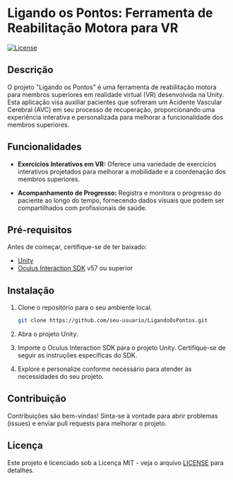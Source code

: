 # **Ligando os Pontos: Ferramenta de Reabilitação Motora para VR**

[![License](https://img.shields.io/badge/license-MIT-blue.svg)](LICENSE)

## Descrição

O projeto "Ligando os Pontos" é uma ferramenta de reabilitação motora para membros superiores em realidade virtual (VR) desenvolvida na Unity. Esta aplicação visa auxiliar pacientes que sofreram um Acidente Vascular Cerebral (AVC) em seu processo de recuperação, proporcionando uma experiência interativa e personalizada para melhorar a funcionalidade dos membros superiores.

## Funcionalidades

- **Exercícios Interativos em VR:** Oferece uma variedade de exercícios interativos projetados para melhorar a mobilidade e a coordenação dos membros superiores.

- **Acompanhamento de Progresso:** Registra e monitora o progresso do paciente ao longo do tempo, fornecendo dados visuais que podem ser compartilhados com profissionais de saúde.

## Pré-requisitos

Antes de começar, certifique-se de ter baixado:

- [Unity](https://unity.com/)
- [Oculus Interaction SDK](https://developer.oculus.com/documentation/unity/unity-isdk-interaction-sdk-overview/) v57 ou superior

## Instalação

1. Clone o repositório para o seu ambiente local.
   ```bash
   git clone https://github.com/seu-usuario/LigandoOsPontos.git
   ```

2. Abra o projeto Unity.

3. Importe o Oculus Interaction SDK para o projeto Unity. Certifique-se de seguir as instruções específicas do SDK.

4. Explore e personalize conforme necessário para atender às necessidades do seu projeto.

## Contribuição

Contribuições são bem-vindas! Sinta-se à vontade para abrir problemas (issues) e enviar pull requests para melhorar o projeto.

## Licença

Este projeto é licenciado sob a Licença MIT - veja o arquivo [LICENSE](LICENSE) para detalhes.

